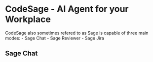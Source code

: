 # CodeSage - AI Agent for your Workplace

CodeSage also sometimes refered to as Sage is capable of three main modes:
    - Sage Chat
    - Sage Reviewer
    - Sage Jira

## Sage Chat

